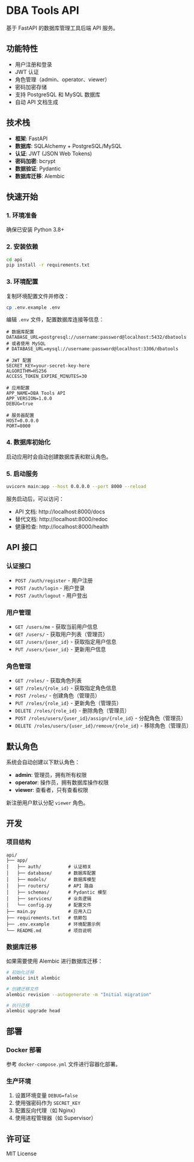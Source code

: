 # DBA Tools API

基于 FastAPI 的数据库管理工具后端 API 服务。

## 功能特性

- 用户注册和登录
- JWT 认证
- 角色管理（admin、operator、viewer）
- 密码加密存储
- 支持 PostgreSQL 和 MySQL 数据库
- 自动 API 文档生成

## 技术栈

- **框架**: FastAPI
- **数据库**: SQLAlchemy + PostgreSQL/MySQL
- **认证**: JWT (JSON Web Tokens)
- **密码加密**: bcrypt
- **数据验证**: Pydantic
- **数据库迁移**: Alembic

## 快速开始

### 1. 环境准备

确保已安装 Python 3.8+

### 2. 安装依赖

```bash
cd api
pip install -r requirements.txt
```

### 3. 环境配置

复制环境配置文件并修改：

```bash
cp .env.example .env
```

编辑 `.env` 文件，配置数据库连接等信息：

```env
# 数据库配置
DATABASE_URL=postgresql://username:password@localhost:5432/dbatools
# 或者使用 MySQL
# DATABASE_URL=mysql://username:password@localhost:3306/dbatools

# JWT 配置
SECRET_KEY=your-secret-key-here
ALGORITHM=HS256
ACCESS_TOKEN_EXPIRE_MINUTES=30

# 应用配置
APP_NAME=DBA Tools API
APP_VERSION=1.0.0
DEBUG=true

# 服务器配置
HOST=0.0.0.0
PORT=8000
```

### 4. 数据库初始化

启动应用时会自动创建数据库表和默认角色。

### 5. 启动服务

```bash
uvicorn main:app --host 0.0.0.0 --port 8000 --reload
```

服务启动后，可以访问：

- API 文档: http://localhost:8000/docs
- 替代文档: http://localhost:8000/redoc
- 健康检查: http://localhost:8000/health

## API 接口

### 认证接口

- `POST /auth/register` - 用户注册
- `POST /auth/login` - 用户登录
- `POST /auth/logout` - 用户登出

### 用户管理

- `GET /users/me` - 获取当前用户信息
- `GET /users/` - 获取用户列表（管理员）
- `GET /users/{user_id}` - 获取指定用户信息
- `PUT /users/{user_id}` - 更新用户信息

### 角色管理

- `GET /roles/` - 获取角色列表
- `GET /roles/{role_id}` - 获取指定角色信息
- `POST /roles/` - 创建角色（管理员）
- `PUT /roles/{role_id}` - 更新角色（管理员）
- `DELETE /roles/{role_id}` - 删除角色（管理员）
- `POST /roles/users/{user_id}/assign/{role_id}` - 分配角色（管理员）
- `DELETE /roles/users/{user_id}/remove/{role_id}` - 移除角色（管理员）

## 默认角色

系统会自动创建以下默认角色：

- **admin**: 管理员，拥有所有权限
- **operator**: 操作员，拥有数据库操作权限
- **viewer**: 查看者，只有查看权限

新注册用户默认分配 `viewer` 角色。

## 开发

### 项目结构

```
api/
├── app/
│   ├── auth/          # 认证相关
│   ├── database/      # 数据库配置
│   ├── models/        # 数据库模型
│   ├── routers/       # API 路由
│   ├── schemas/       # Pydantic 模型
│   ├── services/      # 业务逻辑
│   └── config.py      # 配置文件
├── main.py            # 应用入口
├── requirements.txt   # 依赖包
├── .env.example       # 环境配置示例
└── README.md          # 项目说明
```

### 数据库迁移

如果需要使用 Alembic 进行数据库迁移：

```bash
# 初始化迁移
alembic init alembic

# 创建迁移文件
alembic revision --autogenerate -m "Initial migration"

# 执行迁移
alembic upgrade head
```

## 部署

### Docker 部署

参考 `docker-compose.yml` 文件进行容器化部署。

### 生产环境

1. 设置环境变量 `DEBUG=false`
2. 使用强密码作为 `SECRET_KEY`
3. 配置反向代理（如 Nginx）
4. 使用进程管理器（如 Supervisor）

## 许可证

MIT License